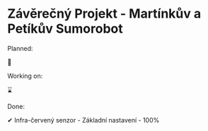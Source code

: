 # Závěrečný Projekt - Martínkův a Petíkův Sumorobot

Planned:

🎯

Working on:

⌛ 

Done:

✔ Infra-červený senzor - Základní nastavení - 100%
